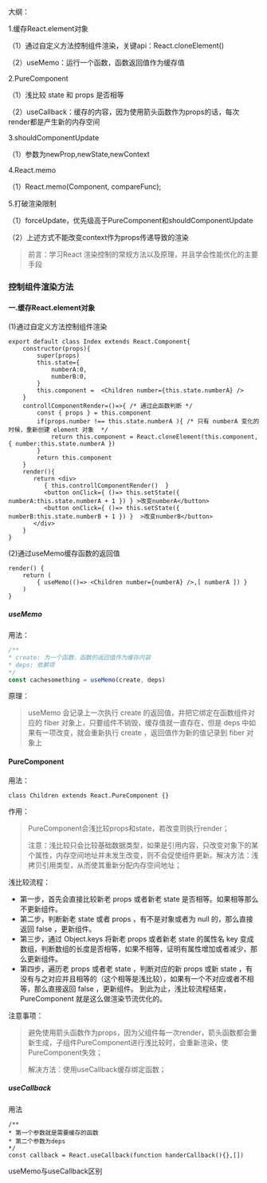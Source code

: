 大纲：

1.缓存React.element对象

（1）通过自定义方法控制组件渲染，关键api：React.cloneElement()

（2）useMemo：运行一个函数，函数返回值作为缓存值

2.PureComponent

（1）浅比较 state 和 props 是否相等

（2）useCallback：缓存的内容，因为使用箭头函数作为props的话，每次render都是产生新的内存空间

3.shouldComponentUpdate

（1）参数为newProp,newState,newContext

4.React.memo

（1）React.memo(Component, compareFunc);

5.打破渲染限制

（1）forceUpdate，优先级高于PureComponent和shouldComponentUpdate

（2）上述方式不能改变context作为props传递导致的渲染



>  前言：学习React 渲染控制的常规方法以及原理，并且学会性能优化的主要手段

### 控制组件渲染方法

#### 一.缓存React.element对象

(1)通过自定义方法控制组件渲染

```react
export default class Index extends React.Component{
    constructor(props){
        super(props)
        this.state={
            numberA:0,
            numberB:0,
        }
        this.component =  <Children number={this.state.numberA} />
    }
    controllComponentRender=()=>{ /* 通过此函数判断 */
        const { props } = this.component
        if(props.number !== this.state.numberA ){ /* 只有 numberA 变化的时候，重新创建 element 对象  */
            return this.component = React.cloneElement(this.component,{ number:this.state.numberA })
        }
        return this.component
    }
    render(){
       return <div>
          { this.controllComponentRender()  } 
          <button onClick={ ()=> this.setState({ numberA:this.state.numberA + 1 }) } >改变numberA</button>
          <button onClick={ ()=> this.setState({ numberB:this.state.numberB + 1 }) }  >改变numberB</button>
       </div>
    }
}
```

(2)通过useMemo缓存函数的返回值

```react
render() {
    return (
    	{ useMemo(()=> <Children number={numberA} />,[ numberA ]) }
    )
}
```

#####  useMemo

用法：

```js
/**
* create: 为一个函数，函数的返回值作为缓存内容
* deps: 依赖项
*/
const cachesomething = useMemo(create, deps)
```

原理：

> useMemo 会记录上一次执行 create 的返回值，并把它绑定在函数组件对应的 fiber 对象上，只要组件不销毁，缓存值就一直存在，但是 deps 中如果有一项改变，就会重新执行 create ，返回值作为新的值记录到 fiber 对象上



#### PureComponent

用法：

```react
class Children extends React.PureComponent {}
```

作用：

> PureComponent会浅比较props和state，若改变则执行render；
>
> 注意：浅比较只会比较基础数据类型，如果是引用内容，只改变对象下的某个属性，内存空间地址并未发生改变，则不会促使组件更新。解决方法：浅拷贝引用类型，从而使其重新分配内存空间地址；

浅比较流程：

- 第一步，首先会直接比较新老 props 或者新老 state 是否相等。如果相等那么不更新组件。
- 第二步，判断新老 state 或者 props ，有不是对象或者为 null 的，那么直接返回 false ，更新组件。
- 第三步，通过 Object.keys 将新老 props 或者新老 state 的属性名 key 变成数组，判断数组的长度是否相等，如果不相等，证明有属性增加或者减少，那么更新组件。
- 第四步，遍历老 props 或者老 state ，判断对应的新 props 或新 state ，有没有与之对应并且相等的（这个相等是浅比较），如果有一个不对应或者不相等，那么直接返回 false ，更新组件。 到此为止，浅比较流程结束， PureComponent 就是这么做渲染节流优化的。

注意事项：

> 避免使用箭头函数作为props，因为父组件每一次render，箭头函数都会重新生成，子组件PureComponent进行浅比较时，会重新渲染，使PureComponent失效；
>
> 解决方法：使用useCallback缓存绑定函数；

##### useCallback

用法

```react
/**
* 第一个参数就是需要缓存的函数
* 第二个参数为deps
*/
const callback = React.useCallback(function handerCallback(){},[])
```

useMemo与useCallback区别

